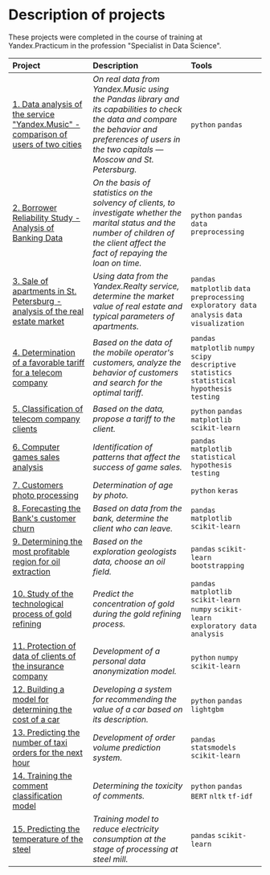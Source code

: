 # Description of projects

These projects were completed in the course of training at Yandex.Practicum in the profession "Specialist in Data Science".

| Project | Description | Tools |
| :--------------------- | :--------------------- | :--------------------- |
| [1. Data analysis of the service "Yandex.Music" - comparison of users of two cities](music) | _On real data from Yandex.Music using the Pandas library and its capabilities to check the data and compare the behavior and preferences of users in the two capitals — Moscow and St. Petersburg._| `python` `pandas` |
| [2. Borrower Reliability Study - Analysis of Banking Data](debt) | _On the basis of statistics on the solvency of clients, to investigate whether the marital status and the number of children of the client affect the fact of repaying the loan on time._| `python` `pandas` `data preprocessing` |
| [3. Sale of apartments in St. Petersburg - analysis of the real estate market](real_estate) | _Using data from the Yandex.Realty service, determine the market value of real estate and typical parameters of apartments._| `pandas` `matplotlib` `data preprocessing` `exploratory data analysis` `data visualization` |
| [4. Determination of a favorable tariff for a telecom company](telecom) | _Based on the data of the mobile operator's customers, analyze the behavior of customers and search for the optimal tariff._| `pandas` `matplotlib` `numpy` `scipy` `descriptive statistics` `statistical hypothesis testing`|
| [5. Classification of telecom company clients](telecom_ml) | _Based on the data, propose a tariff to the client._| `python` `pandas` `matplotlib` `scikit-learn`|
| [6. Computer games sales analysis](games) | _Identification of patterns that affect the success of game sales._| `pandas` `matplotlib` `statistical hypothesis testing`|
| [7. Customers photo processing](photo) | _Determination of age by photo._| `python` `keras`|
| [8. Forecasting the Bank's customer churn](churn) | _Based on data from the bank, determine the client who can leave._| `pandas` `matplotlib` `scikit-learn`|
| [9. Determining the most profitable region for oil extraction](oil_extraction) | _Based on the exploration geologists data, choose an oil field._| `pandas` `scikit-learn` `bootstrapping`|
| [10. Study of the technological process of gold refining](oil_extraction) | _Predict the concentration of gold during the gold refining process._| `pandas` `matplotlib` `scikit-learn` `numpy` `scikit-learn` `exploratory data analysis`|
| [11. Protection of data of clients of the insurance company](data_protection) | _Development of a personal data anonymization model._| `python` `numpy` `scikit-learn`|
| [12. Building a model for determining the cost of a car](car_prices) | _Developing a system for recommending the value of a car based on its description._| `python` `pandas` `lightgbm`|
| [13. Predicting the number of taxi orders for the next hour](time_taxi) | _Development of order volume prediction system._| `pandas` `statsmodels` `scikit-learn` |
| [14. Training the comment classification model](text_classification) | _Determining the toxicity of comments._| `python` `pandas` `BERT` `nltk` `tf-idf`|
| [15. Predicting the temperature of the steel](temperature_prediction) | _Training model to reduce electricity consumption at the stage of processing at steel mill._| `pandas` `scikit-learn`|
